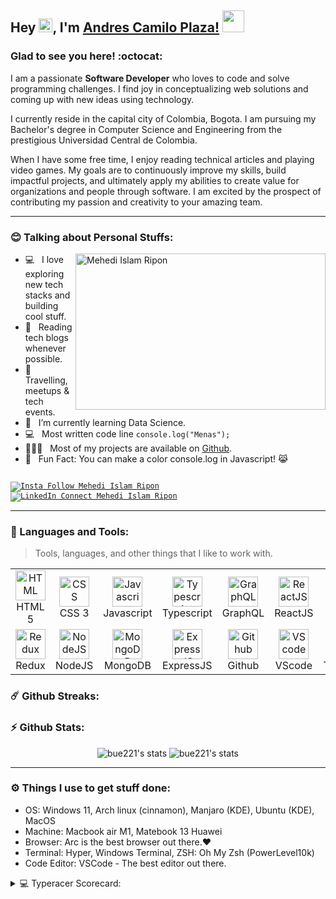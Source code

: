 ## Hey <img src="https://media.giphy.com/media/hvRJCLFzcasrR4ia7z/giphy.gif" width="22px">, I'm [Andres Camilo Plaza!](https://github.com/bue221/) <img src="https://media.giphy.com/media/WUlplcMpOCEmTGBtBW/giphy.gif" width="35">

### Glad to see you here! :octocat:

I am a passionate **Software Developer** who loves to code and solve programming challenges. I find joy in conceptualizing web solutions and coming up with new ideas using technology.

I currently reside in the capital city of Colombia, Bogota. I am pursuing my Bachelor's degree in Computer Science and Engineering from the prestigious Universidad Central de Colombia.

When I have some free time, I enjoy reading technical articles and playing video games.
My goals are to continuously improve my skills, build impactful projects, and ultimately apply my abilities to create value for organizations and people through software. I am excited by the prospect of contributing my passion and creativity to your amazing team.

---

### :blush: Talking about Personal Stuffs:

<img align="right" height="250" width="400" alt="Mehedi Islam Ripon" src="https://raw.githubusercontent.com/bue221/bue221/main/img/bue221.gif" />

- 💻 &nbsp; I love exploring new tech stacks and building cool stuff.
- 📰 &nbsp; Reading tech blogs whenever possible.
- 🍕 &nbsp; Travelling, meetups & tech events.
- 🚀 &nbsp; I’m currently learning Data Science.
- :computer: &nbsp; Most written code line `console.log("Menas");`
- 👨🏻‍💻 &nbsp; Most of my projects are available on [Github](https://github.com/bue221).
- 👾 &nbsp; Fun Fact: You can make a color console.log in Javascript! 😹
<!-- - 📝 &nbsp; Checkout my [Resume](https://drive.google.com/file/d/14LR0qD0snKoeYJyGvcNhK2Y_XDyNOL89/view?usp=drive_link). -->

<p>
<code><a href="https://www.instagram.com/bue221_/" rel="nofollow">
<img src="https://camo.githubusercontent.com/ae9471b4054c80e23c343e23dbbed89b7cf4edf5/68747470733a2f2f696d672e736869656c64732e696f2f62616467652f2532302d466f6c6c6f772d626c61636b3f636f6c6f723d313431373141266c6162656c436f6c6f723d643831623630266c6f676f3d696e7374616772616d266c6f676f436f6c6f723d666666666666" alt="Insta Follow Mehedi Islam Ripon" data-canonical-src="https://img.shields.io/badge/%20-Follow-black?color=14171A&amp;labelColor=d81b60&amp;logo=instagram&amp;logoColor=ffffff" style="max-width:100%;">
</a></code>
<code><a href="https://www.linkedin.com/in/bue221/" rel="nofollow"><img src="https://camo.githubusercontent.com/30b1a9002c659b7b7be7d364099a12ca06d7bd1b/68747470733a2f2f696d672e736869656c64732e696f2f62616467652f2532302d436f6e6e6563742d626c61636b3f636f6c6f723d313431373141266c6162656c436f6c6f723d323132313231266c6f676f3d6c696e6b6564696e266c6f676f436f6c6f723d666666666666" alt="LinkedIn Connect Mehedi Islam Ripon" data-canonical-src="https://img.shields.io/badge/%20-Connect-black?color=14171A&amp;labelColor=212121&amp;logo=linkedin&amp;logoColor=ffffff" style="max-width:100%;"></a></code>
</p>

---

### :dart: Languages and Tools:

> Tools, languages, and other things that I like to work with.

<table>
  <tr>
    <td align="center" width="96">
      <a href="#">
        <img src="https://upload.wikimedia.org/wikipedia/commons/6/61/HTML5_logo_and_wordmark.svg" width="48" height="48" alt="HTML" />
      </a>
      <br>HTML 5
    </td>
    <td align="center" width="96">
      <a href="#">
        <img src="https://upload.wikimedia.org/wikipedia/commons/d/d5/CSS3_logo_and_wordmark.svg" width="48" height="48" alt="CSS" />
      </a>
      <br>CSS 3
    </td>
    <td align="center" width="96">
      <a href="#">
        <img src="https://upload.wikimedia.org/wikipedia/commons/9/99/Unofficial_JavaScript_logo_2.svg" width="48" height="48" alt="Javascript" />
      </a>
      <br>Javascript
    </td>
    <td align="center" width="96">
      <a href="#">
        <img src="https://upload.wikimedia.org/wikipedia/commons/4/4c/Typescript_logo_2020.svg" width="48" height="48" alt="Typescript" />
      </a>
      <br>Typescript
    </td>
    <td align="center" width="96">
      <a href="#">
        <img src="https://upload.wikimedia.org/wikipedia/commons/1/17/GraphQL_Logo.svg" width="48" height="48" alt="GraphQL" />
      </a>
      <br>GraphQL
    </td>
    <td align="center" width="96">
      <a href="#">
        <img src="https://www.vectorlogo.zone/logos/reactjs/reactjs-icon.svg" width="48" height="48" alt="ReactJS" />
      </a>
      <br>ReactJS
    </td>
    <td align="center" width="96">
      <a href="#" >
        <img src="https://upload.wikimedia.org/wikipedia/commons/8/8e/Nextjs-logo.svg" width="48" height="48" alt="NextJS" />
      </a>
      <br>NextJS
    </td>
    <td align="center" width="96">
      <a href="#">
        <img src="https://upload.wikimedia.org/wikipedia/commons/e/e0/Git-logo.svg" width="48" height="48" alt="Git" />
      </a>
      <br>Git
    </td>
    <td align="center" width="96">
      <a href="#" >
        <img src="https://upload.wikimedia.org/wikipedia/commons/b/b2/Bootstrap_logo.svg" width="48" height="48" alt="Bootstrap" />
      </a>
      <br>Bootstrap
    </td>
    <td align="center" width="96">
      <a href="#" >
        <img src="https://www.vectorlogo.zone/logos/tailwindcss/tailwindcss-icon.svg" width="48" height="48" alt="TailwindCSS" />
      </a>
      <br>TailwindCSS
    </td>
  </tr>
  <tr>
  <td align="center" width="96">
      <a href="#">
        <img src="https://www.svgrepo.com/show/303557/redux-logo.svg" width="48" height="48" alt="Redux" />
      </a>
      <br>Redux
    </td>
  <td align="center" width="96">
      <a href="#">
        <img src="https://upload.wikimedia.org/wikipedia/commons/d/d9/Node.js_logo.svg" width="48" height="48" alt="NodeJS" />
      </a>
      <br>NodeJS
    </td>
  <td align="center" width="96">
      <a href="#">
        <img src="https://www.vectorlogo.zone/logos/mongodb/mongodb-icon.svg" width="48" height="48" alt="MongoDB" />
      </a>
      <br>MongoDB
    </td>
    <td align="center" width="96"> 
      <a href="#" >
        <img src="https://www.vectorlogo.zone/logos/expressjs/expressjs-icon.svg" width="48" height="48" alt="ExpressJS" />
      </a>
      <br>ExpressJS
    </td>
    <td align="center"  width="96">
      <a href="#">
        <img src="https://github.githubassets.com/images/modules/logos_page/Octocat.png" width="48" height="48" alt="Github" />
      </a>
      <br>Github
    </td>
    <td align="center"  width="96">
      <a href="#">
        <img src="https://upload.wikimedia.org/wikipedia/commons/9/9a/Visual_Studio_Code_1.35_icon.svg" width="48" height="48" alt="VScode" />
      </a>
      <br>VScode
    </td>
    <td align="center" width="96">
      <a href="#">
        <img src="https://cdn.worldvectorlogo.com/logos/terminal-1.svg" width="48" height="48" alt="Terminal" />
      </a>
      <br>Terminal
    </td>
    <td align="center"  width="96">
      <a href="#">
        <img src="https://upload.wikimedia.org/wikipedia/commons/d/db/Npm-logo.svg" width="48" height="48" alt="npm" />
      </a>
      <br>npm
    </td>
    <td align="center" width="96">
      <a href="#">
        <img src="https://www.vectorlogo.zone/logos/getpostman/getpostman-icon.svg" width="48" height="48" alt="Postman" />
      </a>
      <br>Postman
    </td>
    <td align="center" width="96">
      <a href="#" >
        <img src="https://upload.wikimedia.org/wikipedia/commons/3/35/Tux.svg" width="48" height="48" alt="Linux" />
      </a>
      <br>Linux
    </td>
  </tr>
</table>

### ☄️ Github Streaks:

<p align="center">
    <!-- <img alt="bue221's streak" src="https://github.com/bue221/bue221/blob/main/octocat.png?raw=true"/> -->
</p>

### ⚡ Github Stats:

<p align="center">
	<img src="https://github-readme-stats.vercel.app/api?username=bue221&show_icons=true&hide_border=true&theme=tokyonight" alt="bue221's stats" />
	<img src="https://github-readme-stats.vercel.app/api/top-langs?username=bue221&show_icons=true&locale=en&layout=compact&theme=tokyonight&hide_border=true" alt="bue221's stats"/>
</p>

---

### ⚙️ Things I use to get stuff done:

- OS: Windows 11, Arch linux (cinnamon), Manjaro (KDE), Ubuntu (KDE), MacOS
- Machine: Macbook air M1, Matebook 13 Huawei
- Browser: Arc is the best browser out there.❤️
- Terminal: Hyper, Windows Terminal, ZSH: Oh My Zsh (PowerLevel10k)
- Code Editor: VSCode - The best editor out there.
<details>
  <summary>💻 Typeracer Scorecard:</summary>
	<img src="https://data.typeracer.com/misc/badge?user=bue221" alt="bue221's typeracer Scorecard">
	<br/>
  	<b>Profile:</b> <img src="https://data.typeracer.com/pit/profile?user=bue221" alt="bue221's typeracer Profile">
</details>
